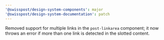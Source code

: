 ```yaml
---
'@swisspost/design-system-components': major
'@swisspost/design-system-documentation': patch
---
```


Removed support for multiple links in the `post-linkarea` component; it now throws an error if more than one link is detected in the slotted content.
